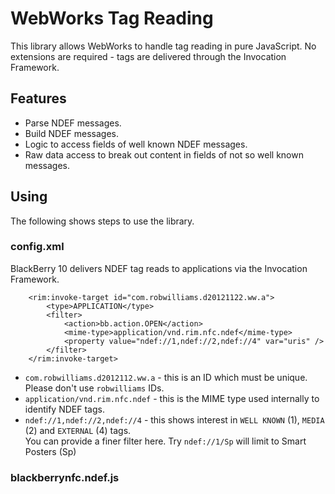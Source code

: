# WebWorks Tag Reading

This library allows WebWorks to handle tag reading in pure JavaScript. No extensions are required - tags are delivered through the Invocation Framework.

## Features

* Parse NDEF messages.
* Build NDEF messages.
* Logic to access fields of well known NDEF messages.
* Raw data access to break out content in fields of not so well known messages.

## Using

The following shows steps to use the library.

### config.xml

BlackBerry 10 delivers NDEF tag reads to applications via the Invocation Framework.

```
	<rim:invoke-target id="com.robwilliams.d20121122.ww.a">
		<type>APPLICATION</type>
		<filter>
			<action>bb.action.OPEN</action>
			<mime-type>application/vnd.rim.nfc.ndef</mime-type>
			<property value="ndef://1,ndef://2,ndef://4" var="uris" />
		</filter>
	</rim:invoke-target>
```

* `com.robwilliams.d2012112.ww.a` - this is an ID which must be unique. Please don't use `robwilliams` IDs.
* `application/vnd.rim.nfc.ndef` - this is the MIME type used internally to identify NDEF tags.
* `ndef://1,ndef://2,ndef://4` - this shows interest in `WELL KNOWN` (1), `MEDIA` (2) and `EXTERNAL` (4) tags.  
You can provide a finer filter here. Try `ndef://1/Sp` will limit to Smart Posters (Sp)  

### blackberrynfc.ndef.js


